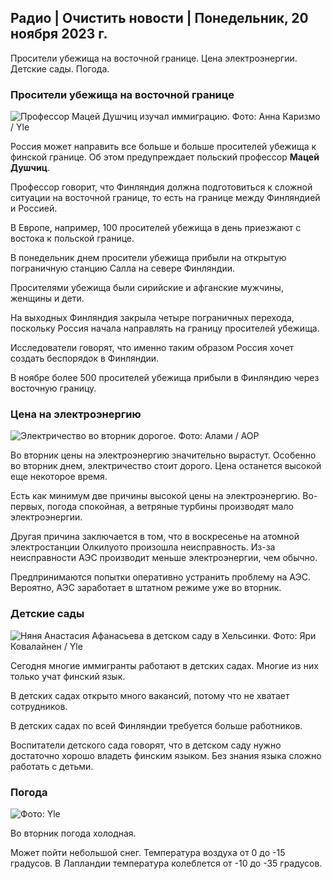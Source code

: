 ## Радио \| Очистить новости \| Понедельник, 20 ноября 2023 г.

Просители убежища на восточной границе. Цена электроэнергии. Детские сады. Погода.

### Просители убежища на восточной границе

![Профессор Мацей Душчиц изучал иммиграцию. Фото: Анна Каризмо / Yle](https://images.cdn.yle.fi/image/upload/c_crop,h_2268,w_4028,x_0,y_0/ar_1.777777777777777,c_fill,g_faces,h_675,w_1200/dpr_1.0/q_auto:eco/f_auto/fl_lossy/v1700423531/39-1203119655a67178e33b)

Россия может направить все больше и больше просителей убежища к финской границе. Об этом предупреждает польский профессор **Мацей Душчиц**.

Профессор говорит, что Финляндия должна подготовиться к сложной ситуации на восточной границе, то есть на границе между Финляндией и Россией.

В Европе, например, 100 просителей убежища в день приезжают с востока к польской границе.

В понедельник днем просители убежища прибыли на открытую пограничную станцию Салла на севере Финляндии.

Просителями убежища были сирийские и афганские мужчины, женщины и дети.

На выходных Финляндия закрыла четыре пограничных перехода, поскольку Россия начала направлять на границу просителей убежища.

Исследователи говорят, что именно таким образом Россия хочет создать беспорядок в Финляндии.

В ноябре более 500 просителей убежища прибыли в Финляндию через восточную границу.

### Цена на электроэнергию

![Электричество во вторник дорогое. Фото: Алами / AOP](https://images.cdn.yle.fi/image/upload/c_crop,h_3375,w_6000,x_0,y_467/ar_1.777777777777777,c_fill,g_faces,h_675,w_1200/dpr_1.0/q_auto:eco/f_auto/fl_lossy/v1691842960/39-106121063c8f48238bcf)

Во вторник цены на электроэнергию значительно вырастут. Особенно во вторник днем, электричество стоит дорого. Цена останется высокой еще некоторое время.

Есть как минимум две причины высокой цены на электроэнергию. Во-первых, погода спокойная, а ветряные турбины производят мало электроэнергии.

Другая причина заключается в том, что в воскресенье на атомной электростанции Олкилуото произошла неисправность. Из-за неисправности АЭС производит меньше электроэнергии, чем обычно.

Предпринимаются попытки оперативно устранить проблему на АЭС. Вероятно, АЭС заработает в штатном режиме уже во вторник.

### Детские сады

![Няня Анастасия Афанасьева в детском саду в Хельсинки. Фото: Яри Ковалайнен / Yle](https://images.cdn.yle.fi/image/upload/c_crop,h_3375,w_6000,x_0,y_134/ar_1.7777777777777777,c_fill,g_faces,h_675,w_1200/dpr_1.0/q_auto:eco/f_auto/fl_lossy/v1700133967/39-12015336555f596ca4eb)

Сегодня многие иммигранты работают в детских садах. Многие из них только учат финский язык.

В детских садах открыто много вакансий, потому что не хватает сотрудников.

В детских садах по всей Финляндии требуется больше работников.

Воспитатели детского сада говорят, что в детском саду нужно достаточно хорошо владеть финским языком. Без знания языка сложно работать с детьми.

### Погода

![ Фото: Yle](https://images.cdn.yle.fi/image/upload/c_crop,h_1080,w_1919,x_0,y_0/ar_1.7777777777777777,c_fill,g_faces,h_675,w_1200/dpr_1.0/q_auto:eco/f_auto/fl_lossy/v1700492173/39-1203681655b7364e6c83)

Во вторник погода холодная.

Может пойти небольшой снег. Температура воздуха от 0 до -15 градусов. В Лапландии температура колеблется от -10 до -35 градусов.